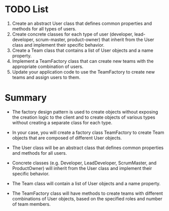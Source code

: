 # TODO List

1. Create an abstract User class that defines common properties and methods for all types of users.
2. Create concrete classes for each type of user (developer, lead-developer, scrum-master, product-owner) that inherit from the User class and implement their specific behavior.
3. Create a Team class that contains a list of User objects and a name property.
4. Implement a TeamFactory class that can create new teams with the appropriate combination of users.
5. Update your application code to use the TeamFactory to create new teams and assign users to them.

# Summary

- The factory design pattern is used to create objects without exposing the creation logic to the client and to create objects of various types without creating a separate class for each type.

- In your case, you will create a factory class TeamFactory to create Team objects that are composed of different User objects.

- The User class will be an abstract class that defines common properties and methods for all users.

- Concrete classes (e.g. Developer, LeadDeveloper, ScrumMaster, and ProductOwner) will inherit from the User class and implement their specific behavior.

- The Team class will contain a list of User objects and a name property.

- The TeamFactory class will have methods to create teams with different combinations of User objects, based on the specified roles and number of team members.
